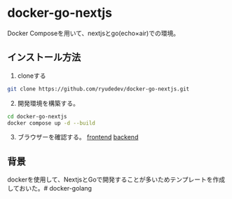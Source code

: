 # docker-go-nextjs
Docker Composeを用いて、nextjsとgo(echo×air)での環境。

## インストール方法
1. cloneする
```bash
git clone https://github.com/ryudedev/docker-go-nextjs.git
```

2. 開発環境を構築する。
```bash
cd docker-go-nextjs
docker compose up -d --build
```

3. ブラウザーを確認する。
[frontend](http://localhost:3000)
[backend](http://localhost:1323)

## 背景
dockerを使用して、NextjsとGoで開発することが多いためテンプレートを作成しておいた。# docker-golang
